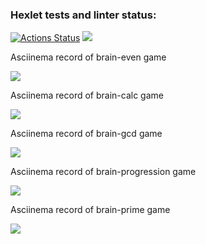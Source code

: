 ### Hexlet tests and linter status:
[![Actions Status](https://github.com/AnnJessMay/python-project-49/workflows/hexlet-check/badge.svg)](https://github.com/AnnJessMay/python-project-49/actions)
<a href="https://codeclimate.com/github/AnnJessMay/python-project-49/maintainability"><img src="https://api.codeclimate.com/v1/badges/d8c96b7785fe03c09fe5/maintainability" /></a>

Asciinema record of brain-even game

<a href="https://asciinema.org/a/13zkaHvJ0PT8HgQ0Wu86wG5Pw" target="_blank"><img src="https://asciinema.org/a/13zkaHvJ0PT8HgQ0Wu86wG5Pw.svg" /></a>

Asciinema record of brain-calc game

<a href="https://asciinema.org/a/JGVfLfUq1eu0AayyHLaZPCQ7U" target="_blank"><img src="https://asciinema.org/a/JGVfLfUq1eu0AayyHLaZPCQ7U.svg" /></a>

Asciinema record of brain-gcd game

<a href="https://asciinema.org/a/rC4MDcn3JOIpjVNfm4v8R2yXn" target="_blank"><img src="https://asciinema.org/a/rC4MDcn3JOIpjVNfm4v8R2yXn.svg" /></a>

Asciinema record of brain-progression game

<a href="https://asciinema.org/a/ED4O7FeINAreSkZcBG7rpvN7o" target="_blank"><img src="https://asciinema.org/a/ED4O7FeINAreSkZcBG7rpvN7o.svg" /></a>

Asciinema record of brain-prime game

<a href="https://asciinema.org/a/daGMdyzF23UhEYUx8vPp1leLe" target="_blank"><img src="https://asciinema.org/a/daGMdyzF23UhEYUx8vPp1leLe.svg" /></a>
